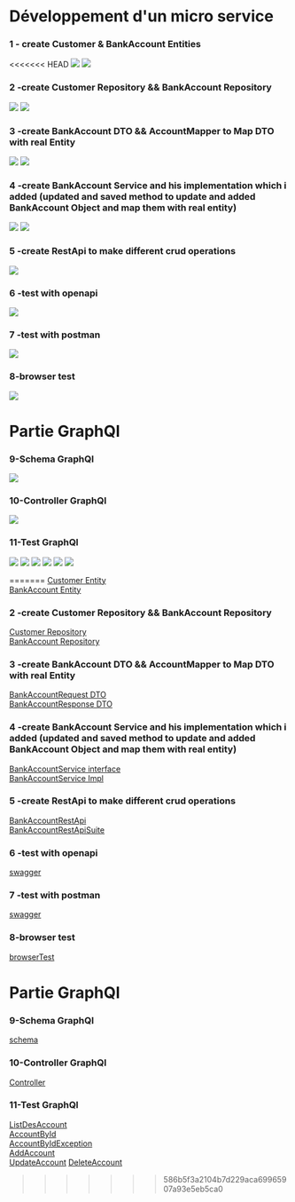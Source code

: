 
# Développement d'un micro service
### 1 - create Customer & BankAccount Entities
<<<<<<< HEAD
<img src="ScreenShot/12.png">
<img src="ScreenShot/11.png">

### 2 -create Customer Repository && BankAccount Repository
<img src="ScreenShot/rp.png">
<img src="ScreenShot/rpc.png">

### 3 -create BankAccount DTO && AccountMapper to Map DTO with real Entity
<img src="ScreenShot/dto1.png">
<img src="ScreenShot/dto2.png">

### 4 -create BankAccount Service and his implementation which i added (updated and saved method to update and added BankAccount Object and map them with real entity)
<img src="ScreenShot/ser.png">
<img src="ScreenShot/impl.png">


### 5 -create RestApi to make different crud operations
<img src="ScreenShot/c2.png">

### 6 -test with openapi
<img src="ScreenShot/9.png">

### 7 -test with postman
<img src="ScreenShot/10.png">

### 8-browser test
<img src="ScreenShot/bro.png">


# Partie GraphQl

### 9-Schema GraphQl

<img src="ScreenShot/sc.png">

### 10-Controller GraphQl
<img src="ScreenShot/ctG.png">

### 11-Test GraphQl
<img src="ScreenShot/1.png">
<img src="ScreenShot/3.png">
<img src="ScreenShot/4.png">
<img src="ScreenShot/5.png">
<img src="ScreenShot/6.png">
<img src="ScreenShot/7.png">

=======
[Customer Entity](ScreenShot/12.png )<br>
[BankAccount Entity](ScreenShot/11.png)
### 2 -create Customer Repository && BankAccount Repository
[Customer Repository](ScreenShot/rp.png) <br>
[BankAccount Repository](ScreenShot/rpC.png)
### 3 -create BankAccount DTO && AccountMapper to Map DTO with real Entity
[BankAccountRequest DTO](ScreenShot/dto1.png)<br>
[BankAccountResponse DTO](ScreenShot/dto2.png)
### 4 -create BankAccount Service and his implementation which i added (updated and saved method to update and added BankAccount Object and map them with real entity)
[BankAccountService  interface](ScreenShot/ser.png)<br>
[BankAccountService Impl](ScreenShot/impl.png)
### 5 -create RestApi to make different crud operations 
[BankAccountRestApi  ](ScreenShot/c1.png)<br>
[BankAccountRestApiSuite](ScreenShot/c2.png)
### 6 -test with openapi
[swagger](ScreenShot/9.png)
### 7 -test with postman
[swagger](ScreenShot/10.png)
### 8-browser test
[browserTest](ScreenShot/bro.png)

# Partie GraphQl
### 9-Schema GraphQl
[schema](ScreenShot/sc.png)
### 10-Controller GraphQl
[Controller](ScreenShot/ctG.png)
### 11-Test GraphQl
[ListDesAccount](ScreenShot/1.png)<br>
[AccountById](ScreenShot/3.png)<br>
[AccountByIdException](ScreenShot/4.png)<br>
[AddAccount](ScreenShot/5.png)<br>
[UpdateAccount](ScreenShot/6.png)
[DeleteAccount](ScreenShot/7.png)
>>>>>>> 586b5f3a2104b7d229aca69965907a93e5eb5ca0
